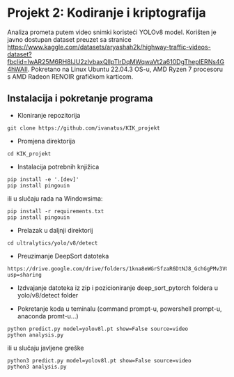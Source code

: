 # Projekt 2: Kodiranje i kriptografija
Analiza prometa putem video snimki koristeći YOLOv8 model. 
Korišten je javno dostupan dataset preuzet sa stranice https://www.kaggle.com/datasets/aryashah2k/highway-traffic-videos-dataset?fbclid=IwAR25M6RH8IJU2zIvbaxQllpTlrDqMWqwaVt2a610DgTheplERNs4G4hWAII.
Pokretano na Linux Ubuntu 22.04.3 OS-u, AMD Ryzen 7 procesoru s AMD Radeon RENOIR grafičkom karticom.

## Instalacija i pokretanje programa
- Kloniranje repozitorija
```
git clone https://github.com/ivanatus/KIK_projekt
```
- Promjena direktorija
```
cd KIK_projekt
```
- Instalacija potrebnih knjižica
```
pip install -e '.[dev]'
pip install pingouin
```
ili u slučaju rada na Windowsima:
```
pip install -r requirements.txt
pip install pingouin
```

- Prelazak u daljnji direktorij
```
cd ultralytics/yolo/v8/detect
```
- Preuzimanje DeepSort datoteka
```
https://drive.google.com/drive/folders/1kna8eWGrSfzaR6DtNJ8_GchGgPMv3VC8?usp=sharing
```
- Izdvajanje datoteka iz zip i pozicioniranje deep_sort_pytorch foldera u yolo/v8/detect folder

- Pokretanje koda u teminalu (command prompt-u, powershell prompt-u, anaconda promt-u...)

```
python predict.py model=yolov8l.pt show=False source=video
python analysis.py
```
ili u slučaju javljene greške

```
python3 predict.py model=yolov8l.pt show=False source=video
python3 analysis.py
```
